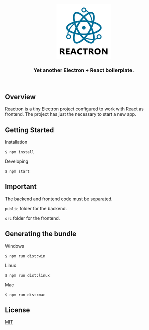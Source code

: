 <p align="center">
  <img src="resources/media/logo_title.png" height="175" width="175" alt="Unform" />
</p>

<h3 align="center">
  Yet another Electron + React boilerplate. 
</h3>

<br>

## Overview

Reactron is a tiny Electron project configured to work with React as frontend. The project has just the necessary to start a new app.

## Getting Started

Installation

<code>\$ npm install</code>

Developing

<code>\$ npm start</code>

## Important

The backend and frontend code must be separated.

<code>public</code> folder for the backend.

<code>src</code> folder for the frontend.

## Generating the bundle

Windows

<code>\$ npm run dist:win</code>

Linux

<code>\$ npm run dist:linux</code>

Mac

<code>\$ npm run dist:mac</code>

## License

[MIT](https://github.com/WilianZilv/reactron/blob/master/LICENSE)
